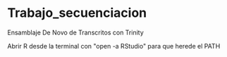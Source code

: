 # Trabajo_secuenciacion
Ensamblaje De Novo de Transcritos con Trinity

Abrir R desde la terminal con "open -a RStudio" para que herede el PATH
